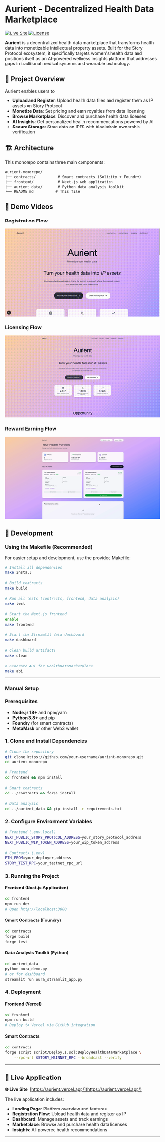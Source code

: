 # Aurient - Decentralized Health Data Marketplace

[![Live Site](https://img.shields.io/badge/Live%20Site-Aurient-blue?style=for-the-badge&logo=vercel)](https://aurient.vercel.app/)
[![License](https://img.shields.io/badge/License-MIT-green.svg)](LICENSE)

**Aurient** is a decentralized health data marketplace that transforms health data into monetizable intellectual property assets. Built for the Story Protocol ecosystem, it specifically targets women's health data and positions itself as an AI-powered wellness insights platform that addresses gaps in traditional medical systems and wearable technology.

## 🎯 Project Overview

Aurient enables users to:

- **Upload and Register**: Upload health data files and register them as IP assets on Story Protocol
- **Monetize Data**: Set pricing and earn royalties from data licensing
- **Browse Marketplace**: Discover and purchase health data licenses
- **AI Insights**: Get personalized health recommendations powered by AI
- **Secure Storage**: Store data on IPFS with blockchain ownership verification

## 🏗️ Architecture

This monorepo contains three main components:

```
aurient-monorepo/
├── contracts/          # Smart contracts (Solidity + Foundry)
├── frontend/           # Next.js web application
├── aurient_data/       # Python data analysis toolkit
└── README.md          # This file
```

## 🎥 Demo Videos

### Registration Flow

![Registration Demo](videos/aurient-registration-flow.gif)

### Licensing Flow

![Licensing Demo](videos/aurient-licensing-flow.gif)

### Reward Earning Flow

![Reward Demo](videos/aurient-reward-earnings-flow.gif)

## 🔧 Development

### Using the Makefile (Recommended)

For easier setup and development, use the provided Makefile:

```bash
# Install all dependencies
make install

# Build contracts
make build

# Run all tests (contracts, frontend, data analysis)
make test

# Start the Next.js frontend
enable
make frontend

# Start the Streamlit data dashboard
make dashboard

# Clean build artifacts
make clean

# Generate ABI for HealthDataMarketplace
make abi
```

---

### Manual Setup

### Prerequisites

- **Node.js 18+** and npm/yarn
- **Python 3.8+** and pip
- **Foundry** (for smart contracts)
- **MetaMask** or other Web3 wallet

### 1. Clone and Install Dependencies

```bash
# Clone the repository
git clone https://github.com/your-username/aurient-monorepo.git
cd aurient-monorepo

# Frontend
cd frontend && npm install

# Smart contracts
cd ../contracts && forge install

# Data analysis
cd ../aurient_data && pip install -r requirements.txt
```

### 2. Configure Environment Variables

```bash
# Frontend (.env.local)
NEXT_PUBLIC_STORY_PROTOCOL_ADDRESS=your_story_protocol_address
NEXT_PUBLIC_WIP_TOKEN_ADDRESS=your_wip_token_address

# Contracts (.env)
ETH_FROM=your_deployer_address
STORY_TEST_RPC=your_testnet_rpc_url
```

### 3. Running the Project

#### Frontend (Next.js Application)

```bash
cd frontend
npm run dev
# Open http://localhost:3000
```

#### Smart Contracts (Foundry)

```bash
cd contracts
forge build
forge test
```

#### Data Analysis Toolkit (Python)

```bash
cd aurient_data
python oura_demo.py
# or for dashboard
streamlit run oura_streamlit_app.py
```

### 4. Deployment

#### Frontend (Vercel)

```bash
cd frontend
npm run build
# Deploy to Vercel via GitHub integration
```

#### Smart Contracts

```bash
cd contracts
forge script script/Deploy.s.sol:DeployHealthDataMarketplace \
    --rpc-url $STORY_MAINNET_RPC --broadcast --verify
```

---

## 📱 Live Application

**🌐 Live Site:** [https://aurient.vercel.app/](https://aurient.vercel.app/)

The live application includes:

- **Landing Page**: Platform overview and features
- **Registration Flow**: Upload health data and register as IP
- **Dashboard**: Manage assets and track earnings
- **Marketplace**: Browse and purchase health data licenses
- **Insights**: AI-powered health recommendations

---
